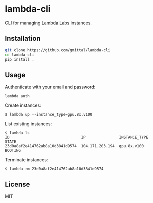 # lambda-cli
CLI for managing [Lambda Labs](https://lambdalabs.com/service/gpu-cloud) instances.

## Installation

```bash
git clone https://github.com/gmittal/lambda-cli
cd lambda-cli
pip install .
```

## Usage

Authenticate with your email and password:

```shell
lambda auth
```

Create instances:

```shell
$ lambda up --instance_type=gpu.8x.v100
```

List existing instances:

```shell
$ lambda ls
ID                                IP               INSTANCE_TYPE  STATE
23d0a8af2e414762ab8a10d3841d9574  104.171.203.194  gpu.8x.v100    BOOTING
```

Terminate instances:

```shell
$ lambda rm 23d0a8af2e414762ab8a10d3841d9574
```

## License
MIT
